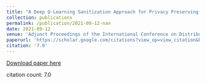 ```yaml
---
title: "A Deep Q-Learning Sanitization Approach for Privacy Preserving Data Mining"
collection: publications
permalink: /publication/2021-09-12-nan
date: 2021-09-12
venue: 'Adjunct Proceedings of the International Conference on Distributed'
paperurl: 'https://scholar.google.com/citations?view_op=view_citation&hl=en&user=CCckbEUAAAAJ&cstart=20&pagesize=80&citation_for_view=CCckbEUAAAAJ:xtRiw3GOFMkC'
citation: '7.0'
---
```

[Download paper here](https://scholar.google.com/citations?view_op=view_citation&hl=en&user=CCckbEUAAAAJ&cstart=20&pagesize=80&citation_for_view=CCckbEUAAAAJ:xtRiw3GOFMkC)

citation count: 7.0